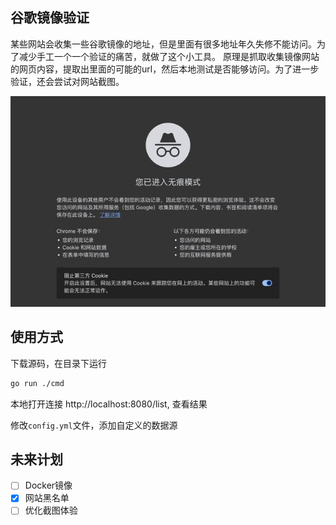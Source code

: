 谷歌镜像验证
---

某些网站会收集一些谷歌镜像的地址，但是里面有很多地址年久失修不能访问。为了减少手工一个一个验证的痛苦，就做了这个小工具。
原理是抓取收集镜像网站的网页内容，提取出里面的可能的url，然后本地测试是否能够访问。为了进一步验证，还会尝试对网站截图。


![demo](/resource/img/demo.webp)



## 使用方式
下载源码，在目录下运行
```sh
go run ./cmd
```

本地打开连接 http://localhost:8080/list, 查看结果

修改`config.yml`文件，添加自定义的数据源


## 未来计划
 
- [ ] Docker镜像
- [x] 网站黑名单
- [ ] 优化截图体验
